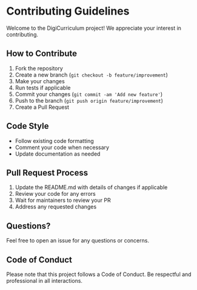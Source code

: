 # Contributing Guidelines

Welcome to the DigiCurriculum project! We appreciate your interest in contributing.

## How to Contribute

1. Fork the repository
2. Create a new branch (`git checkout -b feature/improvement`)
3. Make your changes
4. Run tests if applicable
5. Commit your changes (`git commit -am 'Add new feature'`)
6. Push to the branch (`git push origin feature/improvement`)
7. Create a Pull Request

## Code Style

- Follow existing code formatting
- Comment your code when necessary
- Update documentation as needed

## Pull Request Process

1. Update the README.md with details of changes if applicable
2. Review your code for any errors
3. Wait for maintainers to review your PR
4. Address any requested changes

## Questions?

Feel free to open an issue for any questions or concerns.

## Code of Conduct

Please note that this project follows a Code of Conduct. Be respectful and professional in all interactions.
